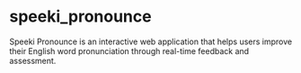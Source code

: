 # speeki_pronounce
Speeki Pronounce is an interactive web application that helps users improve their English word pronunciation through real-time feedback and assessment.
